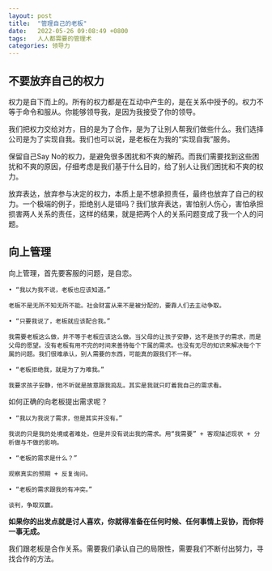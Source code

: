 ```yaml
---
layout: post
title:  "管理自己的老板"
date:   2022-05-26 09:08:49 +0800
tags:   人人都需要的管理术
categories: 领导力
---
```



## 不要放弃自己的权力

权力是自下而上的。所有的权力都是在互动中产生的，是在关系中授予的。权力不等于命令和服从。你能够领导我，是因为我接受了你的领导。

我们把权力交给对方，目的是为了合作，是为了让别人帮我们做些什么。我们选择公司是为了实现自我。我们也可以说，是老板在为我的“实现自我”服务。

保留自己Say No的权力，是避免很多困扰和不爽的解药。而我们需要找到这些困扰和不爽的原因，仔细考虑是我们基于什么目的，给了别人让我们困扰和不爽的权力。

放弃表达，放弃参与决定的权力，本质上是不想承担责任，最终也放弃了自己的权力。一个极端的例子，拒绝别人是错吗？我们放弃表达，害怕别人伤心，害怕承担损害两人关系的责任，这样的结果，就是把两个人的关系问题变成了我一个人的问题。

## 向上管理

向上管理，首先要客服的问题，是自恋。

	• “我以为我不说，老板也应该知道。”
    
    老板不是无所不知无所不能。社会财富从来不是被分配的，要靠人们去主动争取。

	• “只要我说了，老板就应该配合我。”
    
    我需要老板这么做，并不等于老板应该这么做。当父母的让孩子安静，这不是孩子的需求，而是父母的愿望。没有老板有用不完的时间来善待每个下属的需求。也没有无尽的知识来解决每个下属的问题。我们很难承认，别人需要的东西，可能真的跟我们不一样。

	• “老板拒绝我，就是为了为难我。”
    
    我要求孩子安静，他不听就是故意跟我捣乱。其实是我就只盯着我自己的需求看。

如何正确的向老板提出需求呢？

	• “我以为我说了需求，但是其实并没有。”
    
    我说的只是我的处境或者难处，但是并没有说出我的需求。用“我需要” + 客观描述现状 + 分析做与不做的影响。

    • “老板的需求是什么？”

    观察真实的预期 + 反复询问。

    • “老板的需求跟我的有冲突。”

    谈判，争取双赢。

**如果你的出发点就是讨人喜欢，你就得准备在任何时候、任何事情上妥协，而你将一事无成。**

我们跟老板是合作关系。需要我们承认自己的局限性，需要我们不断付出努力，寻找合作的方法。






